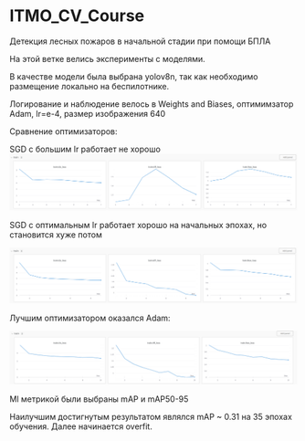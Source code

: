 # ITMO_CV_Course

Детекция лесных пожаров в начальной стадии при помощи БПЛА

На этой ветке велись эксперименты с моделями.

В качестве модели была выбрана yolov8n, так как необходимо размещение локально на беспилотнике.

Логирование и наблюдение велось в Weights and Biases, оптимимзатор Adam, lr=e-4, размер изображения 640

Сравнение оптимизаторов:

SGD с большим lr работает не хорошо
![Alt Text](Assets/LossSGD_bad_lr.PNG)

SGD с оптимальным lr работает хорошо на начальных эпохах, но становится хуже потом

![Alt Text](Assets/lossSGD.PNG)

Лучшим оптимизатором оказался Adam:

![Alt Text](Assets/Adam_good_lr.PNG)

Ml метрикой были выбраны mAP и mAP50-95

Наилучшим достигнутым результатом являлся mAP ~ 0.31 на 35 эпохах обучения.
Далее начинается overfit.



